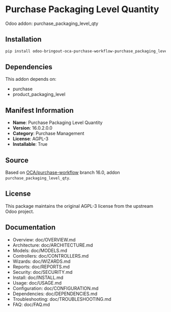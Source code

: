 # Purchase Packaging Level Quantity

Odoo addon: purchase_packaging_level_qty

## Installation

```bash
pip install odoo-bringout-oca-purchase-workflow-purchase_packaging_level_qty
```

## Dependencies

This addon depends on:
- purchase
- product_packaging_level

## Manifest Information

- **Name**: Purchase Packaging Level Quantity
- **Version**: 16.0.2.0.0
- **Category**: Purchase Management
- **License**: AGPL-3
- **Installable**: True

## Source

Based on [OCA/purchase-workflow](https://github.com/OCA/purchase-workflow) branch 16.0, addon `purchase_packaging_level_qty`.

## License

This package maintains the original AGPL-3 license from the upstream Odoo project.

## Documentation

- Overview: doc/OVERVIEW.md
- Architecture: doc/ARCHITECTURE.md
- Models: doc/MODELS.md
- Controllers: doc/CONTROLLERS.md
- Wizards: doc/WIZARDS.md
- Reports: doc/REPORTS.md
- Security: doc/SECURITY.md
- Install: doc/INSTALL.md
- Usage: doc/USAGE.md
- Configuration: doc/CONFIGURATION.md
- Dependencies: doc/DEPENDENCIES.md
- Troubleshooting: doc/TROUBLESHOOTING.md
- FAQ: doc/FAQ.md
